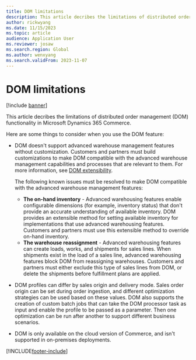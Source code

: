 ```yaml
---
title: DOM limitations
description: This article decribes the limitations of distributed order management (DOM) functionality in Microsoft Dynamics 365 Commerce.
author: rickwyang
ms.date: 11/15/2023
ms.topic: article
audience: Application User
ms.reviewer: josaw
ms.search.region: Global
ms.author: wenxyang
ms.search.validFrom: 2023-11-07
---
```


# DOM limitations

[!include [banner](includes/banner.md)]

This article decribes the limitations of distributed order management (DOM) functionality in Microsoft Dynamics 365 Commerce.

Here are some things to consider when you use the DOM feature:

- DOM doesn't support advanced warehouse management features without customization. Customers and partners must build customizations to make DOM compatible with the advanced warehouse management capabilities and processes that are relevant to them. For more information, see [DOM extensibility](./dom-extensibility.md).

  The following known issues must be resolved to make DOM compatible with the advanced warehouse management features:

  - **The on-hand inventory** - Advanced warehousing features enable configurable dimensions (for example, inventory status) that don't provide an accurate understanding of available inventory. DOM provides an extensible method for setting available inventory for implementations that use advanced warehousing features. Customers and partners must use this extensible method to override on-hand inventory.
  - **The warehouse reassignment** - Advanced warehousing features can create loads, works, and shipments for sales lines. When shipments exist in the load of a sales line, advanced warehousing features block DOM from reassigning warehouses. Customers and partners must either exclude this type of sales lines from DOM, or delete the shipments before fulfillment plans are applied.
- DOM profiles can differ by sales origin and delivery mode. Sales order origin can be set during order ingestion, and different optimization strategies can be used based on these values. DOM also supports the creation of custom batch jobs that can take the DOM processor task as input and enable the profile to be passed as a parameter. Then one optimization can be run after another to support different business scenarios.
- DOM is only available on the cloud version of Commerce, and isn't supported in on-premises deployments.

[!INCLUDE[footer-include](../includes/footer-banner.md)]
